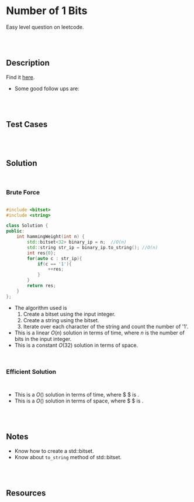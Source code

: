 # Number of 1 Bits

Easy level question on leetcode.

<br>
<br>

## Description

Find it [here](https://leetcode.com/problems/number-of-1-bits/description/).

- Some good follow ups are:

<br>
<br>

## Test Cases

<br>
<br>

## Solution

<br>

### Brute Force

```py

```

```cpp
#include <bitset>
#include <string>

class Solution {
public:
    int hammingWeight(int n) {
        std::bitset<32> binary_ip = n;  //O(n)
        std::string str_ip = binary_ip.to_string(); //O(n)
        int res{0};
        for(auto c : str_ip){
            if(c == '1'){
                ++res;
            }
        }
        return res;
    }
};
```

- The algorithm used is
  1. Create a bitset using the input integer.
  1. Create a string using the bitset.
  1. Iterate over each character of the string and count the number of '1'.
- This is a linear $O(n)$ solution in terms of time, where $n$ is the number of bits in the input integer.
- This is a constant $O(32)$ solution in terms of space.

<br>

### Efficient Solution

```py

```

```cpp

```

- This is a $O()$ solution in terms of time, where $ $ is .
- This is a $O()$ solution in terms of space, where $ $ is .

<br>
<br>

## Notes

- Know how to create a std::bitset.
- Know about `to_string` method of std::bitset.

<br>
<br>

## Resources

<br>
<br>
